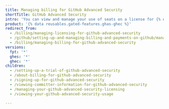 ```yaml
---
title: Managing billing for GitHub Advanced Security
shortTitle: GitHub Advanced Security
intro: 'You can view and manage your use of seats on a license for {% data variables.product.prodname_GH_advanced_security %}.'
product: '{% data reusables.gated-features.ghas-ghec %}'
redirect_from:
  - /billing/managing-licensing-for-github-advanced-security
  - /github/setting-up-and-managing-billing-and-payments-on-github/managing-licensing-for-github-advanced-security
  - /billing/managing-billing-for-github-advanced-security
versions:
  fpt: '*'
  ghes: '*'
  ghec: '*'
children:
  - /setting-up-a-trial-of-github-advanced-security
  - /about-billing-for-github-advanced-security
  - /signing-up-for-github-advanced-security
  - /viewing-committer-information-for-github-advanced-security
  - /managing-your-github-advanced-security-licensing
  - /viewing-your-github-advanced-security-usage

---
```

